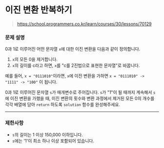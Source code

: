 # 이진 변환 반복하기

> https://school.programmers.co.kr/learn/courses/30/lessons/70129

### 문제 설명

0과 1로 이루어진 어떤 문자열 `x`에 대한 이진 변환을 다음과 같이 정의합니다.
1. `x`의 모든 0을 제거합니다.
2. `x`의 길이를 c라고 하면, `x`를 "c를 2진법으로 표현한 문자열"로 바꿉니다.

예를 들어, `x = "0111010"`이라면, `x`에 이진 변환을 가하면 `x = "0111010" -> "1111" -> "100"` 이 됩니다.  

0과 1로 이루어진 문자열 `s`가 매개변수로 주어집니다. `s`가 "1"이 될 때까지 계속해서 `s`에 이진 변환을 가했을 때, 이진 변환의 횟수와 변환 과정에서 제거된 모든 0의 개수를 각각 배열에 담아 `return` 하도록 `solution` 함수를 완성해주세요.

-----

### 제한사항

- `s`의 길이는 1 이상 150,000 이하입니다.
- `s`에는 '1'이 최소 하나 이상 포함되어 있습니다.

